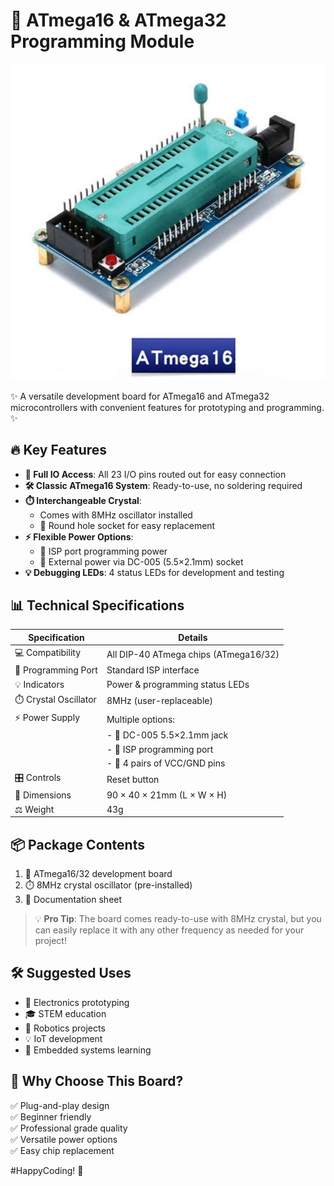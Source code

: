 # 🚀 ATmega16 & ATmega32 Programming Module

![ATmega Development Board](YL-34.jpg)

✨ A versatile development board for ATmega16 and ATmega32 microcontrollers with convenient features for prototyping and programming. ✨

## 🔥 Key Features

- **🔌 Full IO Access**: All 23 I/O pins routed out for easy connection
- **🛠️ Classic ATmega16 System**: Ready-to-use, no soldering required
- **⏱️ Interchangeable Crystal**: 
  - Comes with 8MHz oscillator installed
  - 🔄 Round hole socket for easy replacement
- **⚡ Flexible Power Options**:
  - 🔋 ISP port programming power
  - 🔌 External power via DC-005 (5.5×2.1mm) socket
- **💡 Debugging LEDs**: 4 status LEDs for development and testing

## 📊 Technical Specifications

| Specification        | Details                                  |
|----------------------|------------------------------------------|
| 💻 Compatibility        | All DIP-40 ATmega chips (ATmega16/32)    |
| 🔌 Programming Port     | Standard ISP interface                   |
| 💡 Indicators          | Power & programming status LEDs          |
| ⏱️ Crystal Oscillator  | 8MHz (user-replaceable)                  |
| ⚡ Power Supply        | Multiple options:                        |
|                     | - 🔋 DC-005 5.5×2.1mm jack                  |
|                     | - 🔌 ISP programming port                   |
|                     | - 🔋 4 pairs of VCC/GND pins                |
| 🎛️ Controls            | Reset button                             |
| 📏 Dimensions          | 90 × 40 × 21mm (L × W × H)              |
| ⚖️ Weight              | 43g                                      |

## 📦 Package Contents

1. 🧩 ATmega16/32 development board
2. ⏱️ 8MHz crystal oscillator (pre-installed)
3. 📄 Documentation sheet

> 💡 **Pro Tip**: The board comes ready-to-use with 8MHz crystal, but you can easily replace it with any other frequency as needed for your project!

## 🛠️ Suggested Uses
- 🧪 Electronics prototyping
- 🎓 STEM education
- 🤖 Robotics projects
- 💡 IoT development
- 🔌 Embedded systems learning

## 🌟 Why Choose This Board?
✅ Plug-and-play design  
✅ Beginner friendly  
✅ Professional grade quality  
✅ Versatile power options  
✅ Easy chip replacement  

#HappyCoding! 🎉